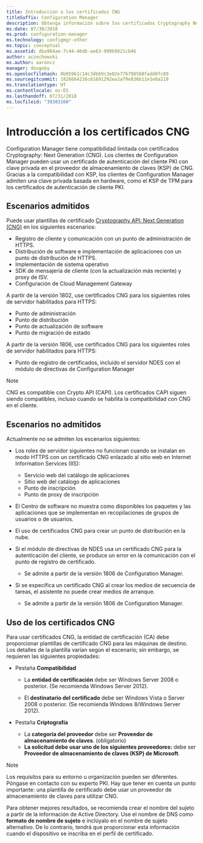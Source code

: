 ```yaml
---
title: Introducción a los certificados CNG
titleSuffix: Configuration Manager
description: Obtenga información sobre los certificados Cryptography Next Generation (CNG) para clientes y servidores de Configuration Manager.
ms.date: 07/30/2018
ms.prod: configuration-manager
ms.technology: configmgr-other
ms.topic: conceptual
ms.assetid: dba904ae-7c44-46db-ae63-999b9821cb46
author: aczechowski
ms.author: aaroncz
manager: dougeby
ms.openlocfilehash: 8b85961c14c3db69c3e02e776798588fadd0fc89
ms.sourcegitcommit: 1826664216c61691292ea2a79e836b11e1e8a118
ms.translationtype: HT
ms.contentlocale: es-ES
ms.lasthandoff: 07/31/2018
ms.locfileid: "39383160"
---
```

# <a name="cng-certificates-overview"></a>Introducción a los certificados CNG
<!-- 1356191 --> 

Configuration Manager tiene compatibilidad limitada con certificados Cryptography: Next Generation (CNG). Los clientes de Configuration Manager pueden usar un certificado de autenticación del cliente PKI con clave privada en el proveedor de almacenamiento de claves (KSP) de CNG. Gracias a la compatibilidad con KSP, los clientes de Configuration Manager admiten una clave privada basada en hardware, como el KSP de TPM para los certificados de autenticación de cliente PKI.

## <a name="supported-scenarios"></a>Escenarios admitidos
Puede usar plantillas de certificado [Cryptography API: Next Generation (CNG)](https://msdn.microsoft.com/library/windows/desktop/bb204775.aspx) en los siguientes escenarios:

- Registro de cliente y comunicación con un punto de administración de HTTPS.   
- Distribución de software e implementación de aplicaciones con un punto de distribución de HTTPS.   
- Implementación de sistema operativo  
- SDK de mensajería de cliente (con la actualización más reciente) y proxy de ISV.   
- Configuración de Cloud Management Gateway  

A partir de la versión 1802, use certificados CNG para los siguientes roles de servidor habilitados para HTTPS: <!-- 1357314 -->   
- Punto de administración
- Punto de distribución
- Punto de actualización de software
- Punto de migración de estado     

A partir de la versión 1806, use certificados CNG para los siguientes roles de servidor habilitados para HTTPS:

- Punto de registro de certificados, incluido el servidor NDES con el módulo de directivas de Configuration Manager <!--1357314-->

> [!NOTE]
> CNG es compatible con Crypto API (CAPI). Los certificados CAPI siguen siendo compatibles, incluso cuando se habilita la compatibilidad con CNG en el cliente.

## <a name="unsupported-scenarios"></a>Escenarios no admitidos

Actualmente no se admiten los escenarios siguientes:

- Los roles de servidor siguientes no funcionan cuando se instalan en modo HTTPS con un certificado CNG enlazado al sitio web en Internet Information Services (IIS): 
    - Servicio web del catálogo de aplicaciones
    - Sitio web del catálogo de aplicaciones
    - Punto de inscripción  
    - Punto de proxy de inscripción  

- El Centro de software no muestra como disponibles los paquetes y las aplicaciones que se implementan en recopilaciones de grupos de usuarios o de usuarios.

- El uso de certificados CNG para crear un punto de distribución en la nube.

- Si el módulo de directivas de NDES usa un certificado CNG para la autenticación del cliente, se produce un error en la comunicación con el punto de registro de certificado. 
    - Se admite a partir de la versión 1806 de Configuration Manager.

- Si se especifica un certificado CNG al crear los medios de secuencia de tareas, el asistente no puede crear medios de arranque.
    - Se admite a partir de la versión 1806 de Configuration Manager.

## <a name="to-use-cng-certificates"></a>Uso de los certificados CNG

Para usar certificados CNG, la entidad de certificación (CA) debe proporcionar plantillas de certificado CNG para las máquinas de destino. Los detalles de la plantilla varían según el escenario; sin embargo, se requieren las siguientes propiedades:

- Pestaña **Compatibilidad**

    - La **entidad de certificación** debe ser Windows Server 2008 o posterior. (Se recomienda Windows Server 2012).

    - El **destinatario del certificado** debe ser Windows Vista o Server 2008 o posterior. (Se recomienda Windows 8/Windows Server 2012).

- Pestaña **Criptografía**

    - La **categoría del proveedor** debe ser **Proveedor de almacenamiento de claves**. (obligatorio)
    - **La solicitud debe usar uno de los siguientes proveedores:** debe ser **Proveedor de almacenamiento de claves (KSP) de Microsoft**. 

> [!NOTE]
> Los requisitos para su entorno u organización pueden ser diferentes. Póngase en contacto con su experto PKI. Hay que tener en cuenta un punto importante: una plantilla de certificado debe usar un proveedor de almacenamiento de claves para utilizar CNG.

Para obtener mejores resultados, se recomienda crear el nombre del sujeto a partir de la información de Active Directory. Use el nombre de DNS como **formato de nombre de sujeto** e inclúyalo en el nombre de sujeto alternativo. De lo contrario, tendrá que proporcionar esta información cuando el dispositivo se inscriba en el perfil de certificado.